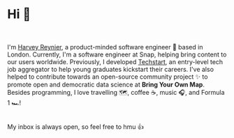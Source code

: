 

<!--
**hreynier/hreynier** is a ✨ _special_ ✨ repository because its `README.md` (this file) appears on your GitHub profile.

Here are some ideas to get you started:

- 🔭 I’m currently working on ...
- 🌱 I’m currently learning ...
- 👯 I’m looking to collaborate on ...
- 🤔 I’m looking for help with ...
- 💬 Ask me about ...
- 📫 How to reach me: ...
- 😄 Pronouns: ...
- ⚡ Fun fact: ...
-->

# Hi 👋 #
<br />

I'm [Harvey Reynier](https://harveyreynier.com), a product-minded software engineer 🚀 based in London. Currently, I'm a software engineer at Snap, helping bring content to our users worldwide. Previously, I developed [Techstart](https://github.com/hreynier/job-board), an entry-level tech job aggregator to help young graduates kickstart their careers. I've also helped to contribute towards an open-source community project ✨ to promote open and democratic data science at **Bring Your Own Map**.
<br /> Besides programming, I love travelling 🗺️, coffee ☕, music 🎧, and Formula 1 🏎️! 

<br />
My inbox is always open, so feel free to hmu 👍

<!--
- 🔭 I’m currently working on a few projects and sites, check out my most recent project [here!](https://github.com/hreynier/job-board)

- 🌱 I’m currently strengthening my **React** and **JavaScript** skills by learning additional React libraries and building upon advanced concepts.

- 👯 I’m looking to collaborate on javascript-related **Open Source Projects**

- 👨‍💻 You can check out all of my projects and more [here!](https://harveyreynier.com)

- 📚 See what I'm currently [reading](https://beta.readng.co/user/harvey)

- 💬 Talk to me about **futurism, travel, dance music, and Formula 1 🏎️**
-->

<!--**Main Languages, Frameworks & Tools**
<br /> <br />
<code><img src="https://devicons.github.io/devicon/devicon.git/icons/javascript/javascript-original.svg" alt="JavaScript" width="50" height="50"/></code>
<code><img src="https://devicon.dev/devicon.git/icons/react/react-original-wordmark.svg" alt="react" width="50" height="50"/></code>
<code><img src="https://devicons.github.io/devicon/devicon.git/icons/python/python-original.svg" alt="Python" width="50" height="50"/></code>
<code><img src="https://devicons.github.io/devicon/devicon.git/icons/nodejs/nodejs-original-wordmark.svg" alt="nodejs" width="50" height="50"/></code>

<!--<code><img src="https://raw.githubusercontent.com/devicons/devicon/40cd6bc89a299dc50ac289f8e3b071d0dff49d9c/icons/mysql/mysql-original-wordmark.svg" alt="SQL" width="50" height="50" /></code>
 
<!--<code><img src="https://devicons.github.io/devicon/devicon.git/icons/express/express-original-wordmark.svg" alt="express" width="50" height="50"/></code>
<code><img src="https://www.vectorlogo.zone/logos/firebase/firebase-icon.svg" alt="firebase"  width="50" height="50"/></code>  
<!--
<code><img src="https://raw.githubusercontent.com/Hardik0307/Hardik0307/master/assets/canvasjs-charts.svg" alt="canvasjs" width="50" height="50"/></code>
<code><img src="https://www.vectorlogo.zone/logos/tailwindcss/tailwindcss-icon.svg" alt="tailwind" width="50" height="50"/></code>
<code><img src="https://upload.wikimedia.org/wikipedia/commons/0/05/Scikit_learn_logo_small.svg" alt="scikit_learn" width="50" height="50"/></code> 
-->
<!--
<code><img src="https://devicons.github.io/devicon/devicon.git/icons/html5/html5-original-wordmark.svg" alt="HTML" width="50" height="50"/></code>
<code><img src="https://devicons.github.io/devicon/devicon.git/icons/css3/css3-original-wordmark.svg" alt="CSS" width="50" height="50"/></code>
-->
<!--<code><img src="https://raw.githubusercontent.com/devicons/devicon/40cd6bc89a299dc50ac289f8e3b071d0dff49d9c/icons/csharp/csharp-original.svg" alt="csharp" width="50" height="50" /></code>
-->
<!--
<code><img src="https://devicons.github.io/devicon/devicon.git/icons/react/react-original-wordmark.svg" alt="react" width="50" height="50"/></code>
<code><img src="https://devicons.github.io/devicon/devicon.git/icons/bootstrap/bootstrap-plain.svg" alt="bootstrap" width="50" height="50"/></code>
-->

<!--
<p><img align="left" src="https://github-readme-stats.vercel.app/api/top-langs/?username=hreynier&layout=compact" alt="hreynier" /></p>
<p><img align="left" src="https://github-readme-stats.vercel.app/api?username=hreynier&show_icons=true" alt="hreynier" /></p>
-->
